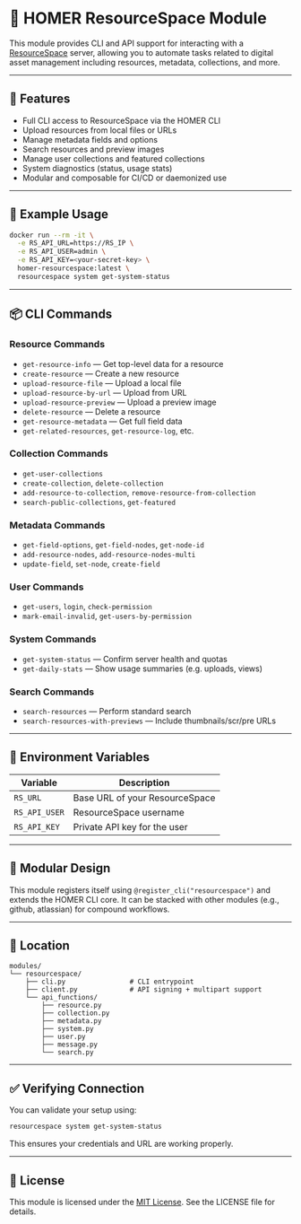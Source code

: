 # 📁 HOMER ResourceSpace Module

This module provides CLI and API support for interacting with a [ResourceSpace](https://www.resourcespace.com/) server, allowing you to automate tasks related to digital asset management including resources, metadata, collections, and more.

---

## 🚀 Features

- Full CLI access to ResourceSpace via the HOMER CLI
- Upload resources from local files or URLs
- Manage metadata fields and options
- Search resources and preview images
- Manage user collections and featured collections
- System diagnostics (status, usage stats)
- Modular and composable for CI/CD or daemonized use

---

## 🧪 Example Usage

```bash
docker run --rm -it \
  -e RS_API_URL=https://RS_IP \
  -e RS_API_USER=admin \
  -e RS_API_KEY=<your-secret-key> \
  homer-resourcespace:latest \
  resourcespace system get-system-status
```

---

## 📦 CLI Commands

### Resource Commands

* `get-resource-info` — Get top-level data for a resource
* `create-resource` — Create a new resource
* `upload-resource-file` — Upload a local file
* `upload-resource-by-url` — Upload from URL
* `upload-resource-preview` — Upload a preview image
* `delete-resource` — Delete a resource
* `get-resource-metadata` — Get full field data
* `get-related-resources`, `get-resource-log`, etc.

### Collection Commands

* `get-user-collections`
* `create-collection`, `delete-collection`
* `add-resource-to-collection`, `remove-resource-from-collection`
* `search-public-collections`, `get-featured`

### Metadata Commands

* `get-field-options`, `get-field-nodes`, `get-node-id`
* `add-resource-nodes`, `add-resource-nodes-multi`
* `update-field`, `set-node`, `create-field`

### User Commands

* `get-users`, `login`, `check-permission`
* `mark-email-invalid`, `get-users-by-permission`

### System Commands

* `get-system-status` — Confirm server health and quotas
* `get-daily-stats` — Show usage summaries (e.g. uploads, views)

### Search Commands

* `search-resources` — Perform standard search
* `search-resources-with-previews` — Include thumbnails/scr/pre URLs

---

## 🔧 Environment Variables

| Variable      | Description                        |
| ------------- | ---------------------------------- |
| `RS_URL`      | Base URL of your ResourceSpace     |
| `RS_API_USER` | ResourceSpace username             |
| `RS_API_KEY`  | Private API key for the user       |

---

## 🧩 Modular Design

This module registers itself using `@register_cli("resourcespace")` and extends the HOMER CLI core. It can be stacked with other modules (e.g., github, atlassian) for compound workflows.

---

## 📂 Location

```text
modules/
└── resourcespace/
    ├── cli.py                # CLI entrypoint
    ├── client.py             # API signing + multipart support
    └── api_functions/
        ├── resource.py
        ├── collection.py
        ├── metadata.py
        ├── system.py
        ├── user.py
        ├── message.py
        └── search.py
```

---

## ✅ Verifying Connection

You can validate your setup using:

```bash
resourcespace system get-system-status
```

This ensures your credentials and URL are working properly.

---

## 📜 License

This module is licensed under the [MIT License](https://opensource.org/licenses/MIT). See the LICENSE file for details.
```

